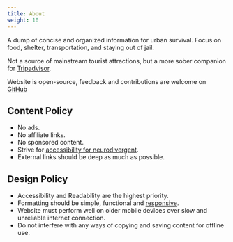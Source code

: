 ```yaml
---
title: About
weight: 10
---
```


A dump of concise and organized information for urban survival. Focus on food, shelter, transportation, and staying out of jail.

Not a source of mainstream tourist attractions, but a more sober companion for [Tripadvisor](https://www.tripadvisor.com/).

Website is open-source, feedback and contributions are welcome on [GitHub](https://github.com/TheStalwart/tldrtravel.info)

## Content Policy

- No ads.
- No affiliate links.
- No sponsored content.
- Strive for [accessibility for neurodivergent](https://www.wypartnership.co.uk/application/files/3716/4735/6437/making-information-accessible-for-neurodivergent-people-final-v2-20.04.21.pdf).
- External links should be deep as much as possible.

## Design Policy

- Accessibility and Readability are the highest priority.
- Formatting should be simple, functional and [responsive](https://www.w3schools.com/css/css_rwd_intro.asp).
- Website must perform well on older mobile devices over slow and unreliable internet connection.
- Do not interfere with any ways of copying and saving content for offline use.
